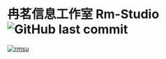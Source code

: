 # 冉茗信息工作室 Rm-Studio  ![GitHub last commit](https://img.shields.io/github/last-commit/GrcanChen/Rm-Studio?label=%E6%9C%80%E5%90%8E%E6%9B%B4%E6%96%B0)
[![rmsu](https://img.shields.io/badge/Rm-Studio-9cf)](http://www.rmstudio.top)
